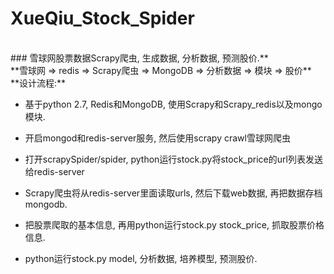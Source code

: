 # XueQiu_Stock_Spider
<br/>
### 雪球网股票数据Scrapy爬虫, 生成数据, 分析数据, 预测股价.**
<br/>
**雪球网 => redis => Scrapy爬虫 => MongoDB => 分析数据 => 模块 => 股价**
<br/>
**设计流程:**

- 基于python 2.7, Redis和MongoDB, 使用Scrapy和Scrapy_redis以及mongo 模块.

- 开启mongod和redis-server服务, 然后使用scrapy crawl雪球网爬虫

- 打开scrapySpider/spider, python运行stock.py将stock_price的url列表发送给redis-server

- Scrapy爬虫将从redis-server里面读取urls, 然后下载web数据, 再把数据存档mongodb.

- 把股票爬取的基本信息, 再用python运行stock.py stock_price, 抓取股票价格信息.

- python运行stock.py model, 分析数据, 培养模型, 预测股价.
